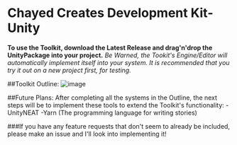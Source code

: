 # Chayed Creates Development Kit-Unity

**To use the Toolkit, download the Latest Release and drag'n'drop the UnityPackage into your project.**
*Be Warned, the Tookit's Engine/Editor will automatically implement itself into your system. It is recommended that you try it out on a new project first, for testing.*

##Toolkit Outline:
![image](https://user-images.githubusercontent.com/38384626/140410613-3954ff37-8fa0-4d9a-aa39-a9532227bf61.png)

##Future Plans: 
After completing all the systems in the Outline, the next steps will be to implement these tools to extend the Toolkit's functionality:
-UnityNEAT
-Yarn (The programming language for writing stories)

###If you have any feature requests that don't seem to already be included, please make an issue and I'll look into implementing it!
